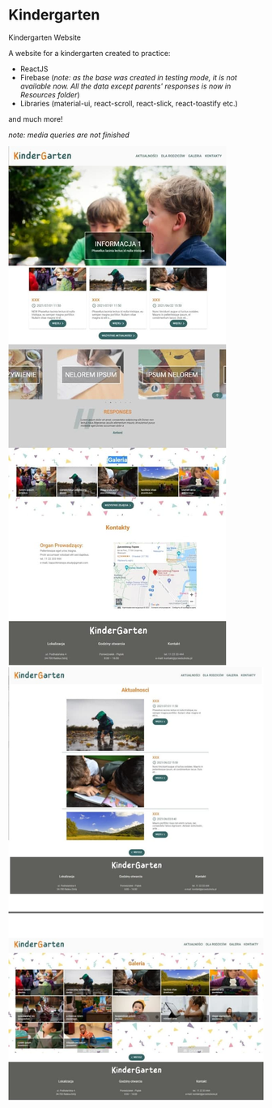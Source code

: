 # Kindergarten
Kindergarten Website

A website for a kindergarten created to practice:

* ReactJS
* Firebase (_note: as the base was created in testing mode, it is not available now. All the data except parents' responses is now in Resources folder_)
* Libraries (material-ui, react-scroll, react-slick, react-toastify etc.)
 
and much more!

_note: media queries are not finished_

![Kindergarten](https://github.com/Kapuchinskaya/Kindergarten/blob/main/kindergarten-1.jpg)
![Kindergarten](https://github.com/Kapuchinskaya/Kindergarten/blob/main/kindergarten-2.jpg)
